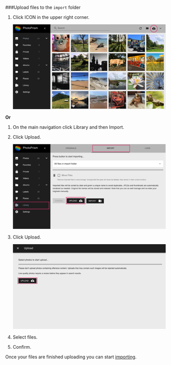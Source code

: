###Upload files to the `import` folder

1. Click ICON in the upper right corner.

    ![Screenshot](../img/upload3.png)

**Or**

1. On the main navigation click Library and then Import.

2. Click Upload.

    ![Screenshot](../img/upload1.png)

3. Click Upload.

    ![Screenshot](../img/upload2.png)

4. Select files.

5. Confirm.


Once your files are finished uploading you can start [importing](import.md).

